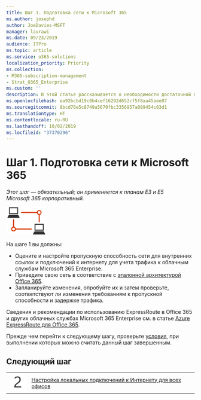```yaml
---
title: Шаг 1. Подготовка сети к Microsoft 365
ms.author: josephd
author: JoeDavies-MSFT
manager: laurawi
ms.date: 09/23/2019
audience: ITPro
ms.topic: article
ms.service: o365-solutions
localization_priority: Priority
ms.collection:
- M365-subscription-management
- Strat_O365_Enterprise
ms.custom: ''
description: В этой статье рассказывается о необходимости достаточной полосы пропускания подключения к Интернету для работы с облачными службами Microsoft 365 корпоративный.
ms.openlocfilehash: ea92bcbd19c0b4cef16292d652cf5f8aa45aee07
ms.sourcegitcommit: 8bcd76e5c8749a5670fbc3356957a089454c03d1
ms.translationtype: HT
ms.contentlocale: ru-RU
ms.lasthandoff: 10/02/2019
ms.locfileid: "37370296"
---
```

# <a name="step-1-prepare-your-network-for-microsoft-365"></a>Шаг 1. Подготовка сети к Microsoft 365

*Этот шаг — обязательный; он применяется к планам E3 и E5 Microsoft 365 корпоративный.*

![Этап 1. Сеть](./media/deploy-foundation-infrastructure/networking_icon-small.png)

На шаге 1 вы должны:

- Оцените и настройте пропускную способность сети для внутренних ссылок и подключений к интернету для учета трафика к облачным службам Microsoft 365 Enterprise.
- Приведите свою сеть в соответствие с [эталонной архитектурой Office 365](https://docs.microsoft.com/office365/enterprise/office-365-network-connectivity-principles#BKMK_P2).
- Запланируйте изменения, опробуйте их и затем проверьте, соответствуют ли изменения требованиям к пропускной способности и задержке трафика.

Сведения и рекомендации по использованию ExpressRoute в Office 365 и других облачных службах Microsoft 365 Enterprise см. в статье [Azure ExpressRoute для Office 365](https://docs.microsoft.com/office365/enterprise/azure-expressroute).

Прежде чем перейти к следующему шагу, проверьте [условия](networking-exit-criteria.md#crit-networking-step1), при выполнении которых можно считать данный шаг завершенным.

## <a name="next-step"></a>Следующий шаг

|||
|:-------|:-----|
|![Шаг 2](./media/stepnumbers/Step2.png)|[Настройка локальных подключений к Интернету для всех офисов](networking-dns-resolution-same-location.md)|

